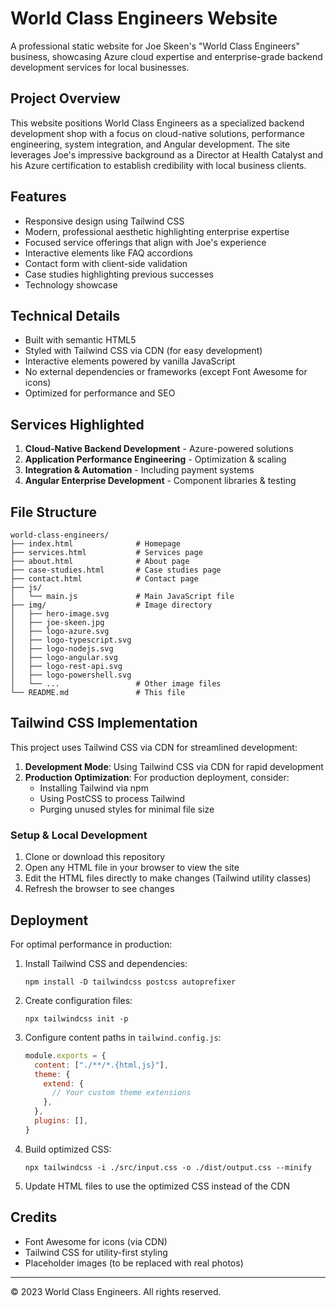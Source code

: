 # World Class Engineers Website

A professional static website for Joe Skeen's "World Class Engineers" business, showcasing Azure cloud expertise and enterprise-grade backend development services for local businesses.

## Project Overview

This website positions World Class Engineers as a specialized backend development shop with a focus on cloud-native solutions, performance engineering, system integration, and Angular development. The site leverages Joe's impressive background as a Director at Health Catalyst and his Azure certification to establish credibility with local business clients.

## Features

- Responsive design using Tailwind CSS
- Modern, professional aesthetic highlighting enterprise expertise
- Focused service offerings that align with Joe's experience
- Interactive elements like FAQ accordions
- Contact form with client-side validation
- Case studies highlighting previous successes
- Technology showcase

## Technical Details

- Built with semantic HTML5
- Styled with Tailwind CSS via CDN (for easy development)
- Interactive elements powered by vanilla JavaScript
- No external dependencies or frameworks (except Font Awesome for icons)
- Optimized for performance and SEO

## Services Highlighted

1. **Cloud-Native Backend Development** - Azure-powered solutions
2. **Application Performance Engineering** - Optimization & scaling
3. **Integration & Automation** - Including payment systems
4. **Angular Enterprise Development** - Component libraries & testing

## File Structure

```
world-class-engineers/
├── index.html              # Homepage
├── services.html           # Services page
├── about.html              # About page
├── case-studies.html       # Case studies page
├── contact.html            # Contact page
├── js/
│   └── main.js             # Main JavaScript file
├── img/                    # Image directory
│   ├── hero-image.svg
│   ├── joe-skeen.jpg
│   ├── logo-azure.svg
│   ├── logo-typescript.svg
│   ├── logo-nodejs.svg
│   ├── logo-angular.svg
│   ├── logo-rest-api.svg
│   ├── logo-powershell.svg
│   └── ...                 # Other image files
└── README.md               # This file
```

## Tailwind CSS Implementation

This project uses Tailwind CSS via CDN for streamlined development:

1. **Development Mode**: Using Tailwind CSS via CDN for rapid development
2. **Production Optimization**: For production deployment, consider:
   - Installing Tailwind via npm
   - Using PostCSS to process Tailwind
   - Purging unused styles for minimal file size

### Setup & Local Development

1. Clone or download this repository
2. Open any HTML file in your browser to view the site
3. Edit the HTML files directly to make changes (Tailwind utility classes)
4. Refresh the browser to see changes

## Deployment

For optimal performance in production:

1. Install Tailwind CSS and dependencies:
   ```
   npm install -D tailwindcss postcss autoprefixer
   ```

2. Create configuration files:
   ```
   npx tailwindcss init -p
   ```

3. Configure content paths in `tailwind.config.js`:
   ```js
   module.exports = {
     content: ["./**/*.{html,js}"],
     theme: {
       extend: {
         // Your custom theme extensions
       },
     },
     plugins: [],
   }
   ```

4. Build optimized CSS:
   ```
   npx tailwindcss -i ./src/input.css -o ./dist/output.css --minify
   ```

5. Update HTML files to use the optimized CSS instead of the CDN

## Credits

- Font Awesome for icons (via CDN)
- Tailwind CSS for utility-first styling
- Placeholder images (to be replaced with real photos)

---

© 2023 World Class Engineers. All rights reserved. 